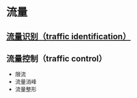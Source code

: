 # 流量 

## [流量识别（traffic identification）](traffic_identify.md)

## 流量控制（traffic control）

* 限流
* 流量消峰
* 流量整形